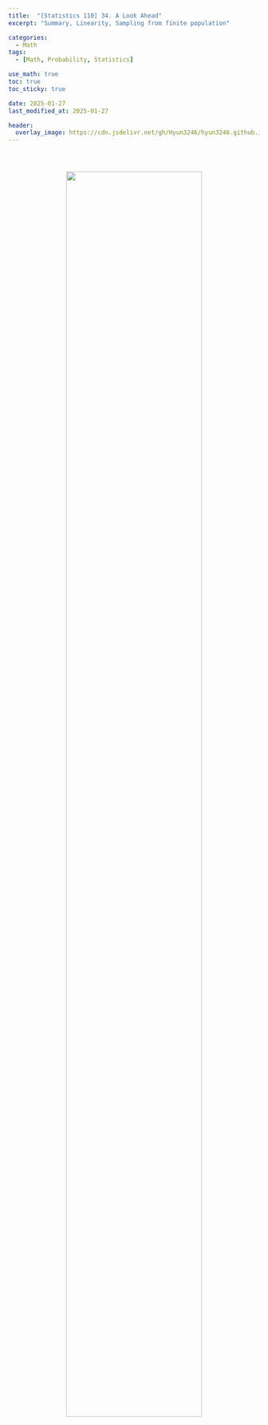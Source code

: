 ```yaml
---
title:  "[Statistics 110] 34. A Look Ahead"
excerpt: "Summary, Linearity, Sampling from finite population"

categories:
  - Math
tags:
  - [Math, Probability, Statistics]

use_math: true
toc: true
toc_sticky: true

date: 2025-01-27
last_modified_at: 2025-01-27

header:
  overlay_image: https://cdn.jsdelivr.net/gh/Hyun3246/hyun3246.github.io@master/image/overlay image/Statistics 110.png
---
```


<br/>
<figure style="display:block; text-align:center;">
  <img src="https://cdn.jsdelivr.net/gh/Hyun3246/Code-Warehouse@master/Statistics 110/Lec 34.png"
       style="width: 80%; height: auto; margin:10px">
</figure>
<br/>